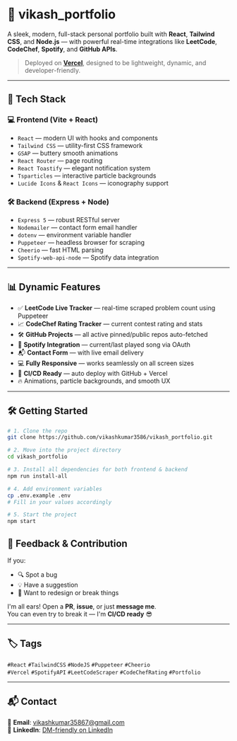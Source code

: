 # 🚀 vikash_portfolio

A sleek, modern, full-stack personal portfolio built with **React**, **Tailwind CSS**, and **Node.js** — with powerful real-time integrations like **LeetCode**, **CodeChef**, **Spotify**, and **GitHub APIs**.

> Deployed on [**Vercel**](https://portfolio-devkants-projects.vercel.app/), designed to be lightweight, dynamic, and developer-friendly.

---

## 🔧 Tech Stack

### 💻 Frontend (Vite + React)
- `React` — modern UI with hooks and components
- `Tailwind CSS` — utility-first CSS framework
- `GSAP` — buttery smooth animations
- `React Router` — page routing
- `React Toastify` — elegant notification system
- `Tsparticles` — interactive particle backgrounds
- `Lucide Icons` & `React Icons` — iconography support

### 🛠 Backend (Express + Node)
- `Express 5` — robust RESTful server
- `Nodemailer` — contact form email handler
- `dotenv` — environment variable handler
- `Puppeteer` — headless browser for scraping
- `Cheerio` — fast HTML parsing
- `Spotify-web-api-node` — Spotify data integration

---

## 📊 Dynamic Features

- ✅ **LeetCode Live Tracker** — real-time scraped problem count using Puppeteer
- 📈 **CodeChef Rating Tracker** — current contest rating and stats
- 🛠️ **GitHub Projects** — all active pinned/public repos auto-fetched
- 🎵 **Spotify Integration** — current/last played song via OAuth
- 📬 **Contact Form** — with live email delivery
- 💻 **Fully Responsive** — works seamlessly on all screen sizes
- 🔄 **CI/CD Ready** — auto deploy with GitHub + Vercel
- 🔥 Animations, particle backgrounds, and smooth UX

---

## 🛠 Getting Started

```bash
# 1. Clone the repo
git clone https://github.com/vikashkumar3586/vikash_portfolio.git

# 2. Move into the project directory
cd vikash_portfolio

# 3. Install all dependencies for both frontend & backend
npm run install-all

# 4. Add environment variables
cp .env.example .env
# Fill in your values accordingly

# 5. Start the project
npm start

```

## 🤝 Feedback & Contribution

If you:
- 🔍 Spot a bug  
- 💡 Have a suggestion  
- 🎨 Want to redesign or break things  

I'm all ears! Open a **PR**, **issue**, or just **message me**.  
You can even try to break it — I'm **CI/CD ready** 😎

---

## 🏷 Tags

`#React` `#TailwindCSS` `#NodeJS` `#Puppeteer` `#Cheerio`  
`#Vercel` `#SpotifyAPI` `#LeetCodeScraper` `#CodeChefRating` `#Portfolio`

---

## 📬 Contact

📧 **Email**: vikashkumar35867@gmail.com  
📱 **LinkedIn**: [DM-friendly on LinkedIn](https://www.linkedin.com/in/vikash-pr/)
